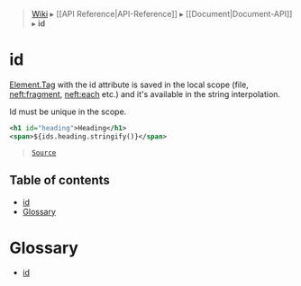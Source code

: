 > [Wiki](Home) ▸ [[API Reference|API-Reference]] ▸ [[Document|Document-API]] ▸ **id**

# id

[Element.Tag](/Neft-io/neft/wiki/Document-Element.Tag-API#class-tag) with the id attribute is saved in the local scope
(file, [neft:fragment](/Neft-io/neft/wiki/Document-neft:fragment-API#neftfragment), [neft:each](/Neft-io/neft/wiki/Document-neft:each-API#nefteach) etc.)
and it's available in the string interpolation.

Id must be unique in the scope.

```xml
<h1 id="heading">Heading</h1>
<span>${ids.heading.stringify()}</span>
```

> [`Source`](/Neft-io/neft/blob/b07f8471f0eea285e6ecaed7d5dc667674e2a4ae/src/document/file/parse/ids.litcoffee#id)

## Table of contents
* [id](#id)
* [Glossary](#glossary)

# Glossary

- [id](#id)

